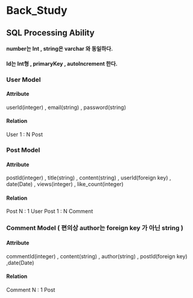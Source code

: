 # Back_Study
## SQL Processing Ability

#### number는 Int , string은 varchar 와 동일하다.
#### Id는 Int형 , primaryKey , autoIncrement 한다.

### User Model
#### Attribute
userId(integer) , email(string) , password(string)
#### Relation
User 1 : N Post

### Post Model
#### Attribute
postId(integer) , title(string) , content(string) , userId(foreign key) , date(Date) , views(integer) , like_count(integer)
#### Relation
Post N : 1 User
Post 1 : N Comment

### Comment Model ( 편의상 author는 foreign key 가 아닌 string )
#### Attribute
commentId(integer) , content(string) , author(string) , postId(foreign key) ,date(Date)
#### Relation
Comment N : 1 Post


